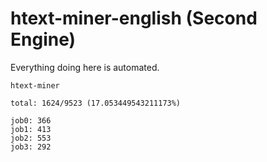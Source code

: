 # htext-miner-english (Second Engine)

Everything doing here is automated.

```
htext-miner

total: 1624/9523 (17.053449543211173%)

job0: 366
job1: 413
job2: 553
job3: 292
```